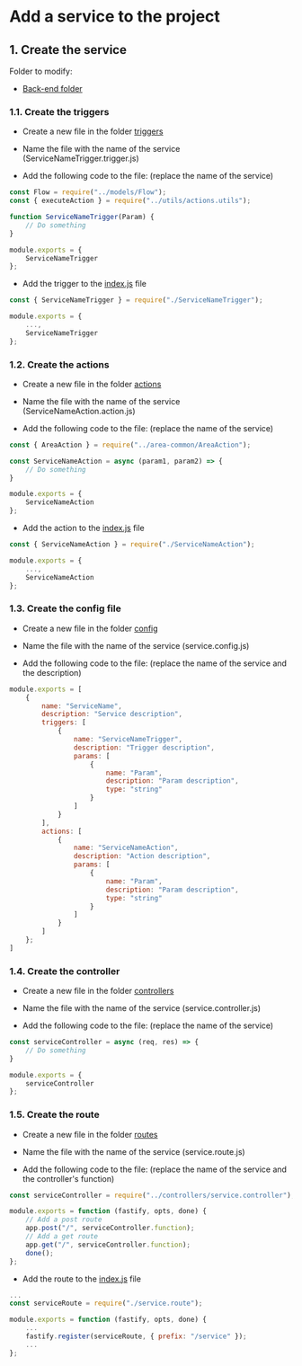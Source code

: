 # Add a service to the project

## 1. Create the service

Folder to modify:
- [Back-end folder](../../area-node/)

### 1.1. Create the triggers

- Create a new file in the folder [triggers](../../area-node/triggers/)

- Name the file with the name of the service (ServiceNameTrigger.trigger.js)

- Add the following code to the file: (replace the name of the service)

```javascript
const Flow = require("../models/Flow");
const { executeAction } = require("../utils/actions.utils");

function ServiceNameTrigger(Param) {
    // Do something
}

module.exports = {
    ServiceNameTrigger
};
```

- Add the trigger to the [index.js](../../area-node/triggers/index.js) file

```javascript
const { ServiceNameTrigger } = require("./ServiceNameTrigger");

module.exports = {
    ...,
    ServiceNameTrigger
};
```

### 1.2. Create the actions

- Create a new file in the folder [actions](../../area-node/actions/)

- Name the file with the name of the service (ServiceNameAction.action.js)

- Add the following code to the file: (replace the name of the service)

```javascript
const { AreaAction } = require("../area-common/AreaAction");

const ServiceNameAction = async (param1, param2) => {
    // Do something
}

module.exports = {
    ServiceNameAction
};
```

- Add the action to the [index.js](../../area-node/actions/index.js) file

```javascript
const { ServiceNameAction } = require("./ServiceNameAction");

module.exports = {
    ...,
    ServiceNameAction
};
```

### 1.3. Create the config file

- Create a new file in the folder [config](../../area-node/config/)

- Name the file with the name of the service (service.config.js)

- Add the following code to the file: (replace the name of the service and the description)

```javascript
module.exports = [
    {
        name: "ServiceName",
        description: "Service description",
        triggers: [
            {
                name: "ServiceNameTrigger",
                description: "Trigger description",
                params: [
                    {
                        name: "Param",
                        description: "Param description",
                        type: "string"
                    }
                ]
            }
        ],
        actions: [
            {
                name: "ServiceNameAction",
                description: "Action description",
                params: [
                    {
                        name: "Param",
                        description: "Param description",
                        type: "string"
                    }
                ]
            }
        ]
    };
]
```


### 1.4. Create the controller

- Create a new file in the folder [controllers](../../area-node/controllers/)

- Name the file with the name of the service (service.controller.js)

- Add the following code to the file: (replace the name of the service)

```javascript
const serviceController = async (req, res) => {
    // Do something
}

module.exports = {
    serviceController
};
```

### 1.5. Create the route

- Create a new file in the folder [routes](../a../rea-node/routes/)

- Name the file with the name of the service (service.route.js)

- Add the following code to the file: (replace the name of the service and the controller's function)

```javascript
const serviceController = require("../controllers/service.controller");

module.exports = function (fastify, opts, done) {
    // Add a post route
    app.post("/", serviceController.function);
    // Add a get route
    app.get("/", serviceController.function);
    done();
};
```

- Add the route to the [index.js](../../area-node/routes/index.js) file

```javascript
...
const serviceRoute = require("./service.route");

module.exports = function (fastify, opts, done) {
    ...
    fastify.register(serviceRoute, { prefix: "/service" });
    ...
};
```